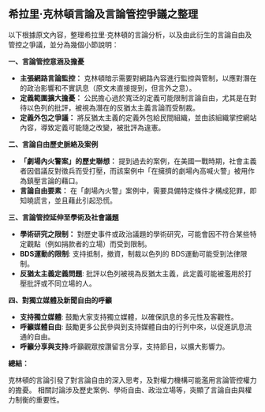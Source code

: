 ## 希拉里·克林頓言論及言論管控爭議之整理

以下根據原文內容，整理希拉里·克林頓的言論分析，以及由此衍生的言論自由及管控之爭議，並分為幾個小節說明：

**一、言論管控意涵及擔憂**

*   **主張網路言論監控：** 克林頓暗示需要對網路內容進行監控與管制，以應對潛在的政治影響和不實訊息（原文未直接提到，但言外之意）。
*   **定義範圍擴大擔憂：** 公民擔心過於寬泛的定義可能限制言論自由，尤其是在對待以色列的批評，被視為潛在的反猶太主義言論而受制裁。
*   **定義外包之爭議：** 將反猶太主義的定義外包給民間組織，並由該組織掌控網站內容，導致定義可能隨之改變，被批評為違憲。

**二、言論自由歷史脈絡及案例**

*   **「劇場內火警案」的歷史聯想：** 提到過去的案例，在美國一戰時期，社會主義者因倡議反對徵兵而受打壓，而該案例中「在擁擠的劇場內高喊火警」被用作為鎮壓言論的藉口。
*    **言論自由要素：**  在「劇場內火警」案例中，需要具備特定條件才構成犯罪，即知曉謊言，並且藉此引起恐慌。

**三、言論管控延伸至學術及社會議題**

*   **學術研究之限制：** 對歷史事件或政治議題的學術研究，可能會因不符合某些特定觀點（例如捐款者的立場）而受到限制。
*    **BDS運動的限制**:  支持抵制，撤資，制裁以色列的 BDS運動可能受到法律限制。
*    **反猶太主義定義問題**:  批評以色列被視為反猶太主義，此定義可能被濫用於打壓批評或不同立場的人。

**四、對獨立媒體及新聞自由的呼籲**

*    **支持獨立媒體**:  鼓勵大家支持獨立媒體，以確保訊息的多元性及客觀性。
*    **呼籲媒體自由**:   鼓勵更多公民參與到支持媒體自由的行列中來，以促進訊息流通的自由。
*   **呼籲分享與支持**:呼籲觀眾按讚留言分享，支持節目，以擴大影響力。

**總結：**

克林頓的言論引發了對言論自由的深入思考，及對權力機構可能濫用言論管控權力的擔憂。 相關討論涉及歷史案例、學術自由、政治立場等，突顯了言論自由與權力制衡的重要性。